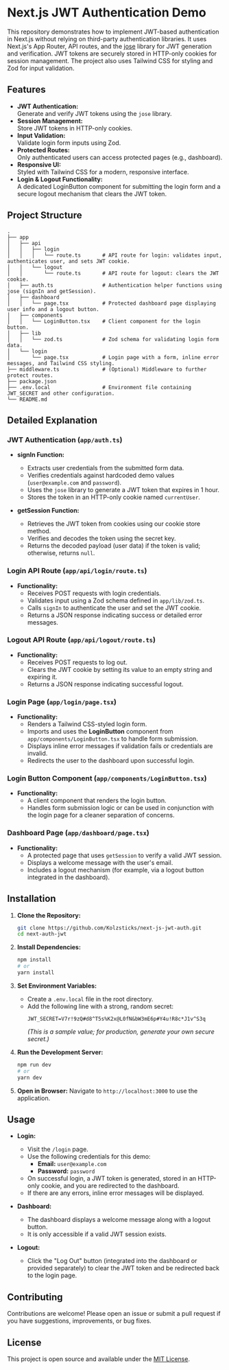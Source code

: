 # Next.js JWT Authentication Demo

This repository demonstrates how to implement JWT-based authentication in Next.js without relying on third-party authentication libraries. It uses Next.js's App Router, API routes, and the [jose](https://github.com/panva/jose) library for JWT generation and verification. JWT tokens are securely stored in HTTP-only cookies for session management. The project also uses Tailwind CSS for styling and Zod for input validation.

## Features

- **JWT Authentication:**  
  Generate and verify JWT tokens using the `jose` library.
- **Session Management:**  
  Store JWT tokens in HTTP-only cookies.
- **Input Validation:**  
  Validate login form inputs using Zod.
- **Protected Routes:**  
  Only authenticated users can access protected pages (e.g., dashboard).
- **Responsive UI:**  
  Styled with Tailwind CSS for a modern, responsive interface.
- **Login & Logout Functionality:**  
  A dedicated LoginButton component for submitting the login form and a secure logout mechanism that clears the JWT token.

## Project Structure

```
.
├── app
│   ├── api
│   │   ├── login
│   │   │   └── route.ts       # API route for login: validates input, authenticates user, and sets JWT cookie.
│   │   └── logout
│   │       └── route.ts       # API route for logout: clears the JWT cookie.
│   ├── auth.ts                # Authentication helper functions using jose (signIn and getSession).
│   ├── dashboard
│   │   └── page.tsx           # Protected dashboard page displaying user info and a logout button.
│   ├── components
│   │   └── LoginButton.tsx    # Client component for the login button.
│   ├── lib
│   │   └── zod.ts             # Zod schema for validating login form data.
│   └── login
│       └── page.tsx           # Login page with a form, inline error messages, and Tailwind CSS styling.
├── middleware.ts              # (Optional) Middleware to further protect routes.
├── package.json
├── .env.local                 # Environment file containing JWT_SECRET and other configuration.
└── README.md
```

## Detailed Explanation

### JWT Authentication (`app/auth.ts`)
- **signIn Function:**  
  - Extracts user credentials from the submitted form data.
  - Verifies credentials against hardcoded demo values (`user@example.com` and `password`).
  - Uses the `jose` library to generate a JWT token that expires in 1 hour.
  - Stores the token in an HTTP-only cookie named `currentUser`.

- **getSession Function:**  
  - Retrieves the JWT token from cookies using our cookie store method.
  - Verifies and decodes the token using the secret key.
  - Returns the decoded payload (user data) if the token is valid; otherwise, returns `null`.

### Login API Route (`app/api/login/route.ts`)
- **Functionality:**  
  - Receives POST requests with login credentials.
  - Validates input using a Zod schema defined in `app/lib/zod.ts`.
  - Calls `signIn` to authenticate the user and set the JWT cookie.
  - Returns a JSON response indicating success or detailed error messages.

### Logout API Route (`app/api/logout/route.ts`)
- **Functionality:**  
  - Receives POST requests to log out.
  - Clears the JWT cookie by setting its value to an empty string and expiring it.
  - Returns a JSON response indicating successful logout.

### Login Page (`app/login/page.tsx`)
- **Functionality:**  
  - Renders a Tailwind CSS-styled login form.
  - Imports and uses the **LoginButton** component from `app/components/LoginButton.tsx` to handle form submission.
  - Displays inline error messages if validation fails or credentials are invalid.
  - Redirects the user to the dashboard upon successful login.

### Login Button Component (`app/components/LoginButton.tsx`)
- **Functionality:**  
  - A client component that renders the login button.
  - Handles form submission logic or can be used in conjunction with the login page for a cleaner separation of concerns.

### Dashboard Page (`app/dashboard/page.tsx`)
- **Functionality:**  
  - A protected page that uses `getSession` to verify a valid JWT session.
  - Displays a welcome message with the user's email.
  - Includes a logout mechanism (for example, via a logout button integrated in the dashboard).

## Installation

1. **Clone the Repository:**
   ```bash
   git clone https://github.com/Kolzsticks/next-js-jwt-auth.git
   cd next-auth-jwt
   ```

2. **Install Dependencies:**
   ```bash
   npm install
   # or
   yarn install
   ```

3. **Set Environment Variables:**
   - Create a `.env.local` file in the root directory.
   - Add the following line with a strong, random secret:
     ```
     JWT_SECRET=V7r!9zQ#d8^T5s%K2x@L0fN&bW3mE6p#Y4u!R8c*J1v^S3q
     ```
     *(This is a sample value; for production, generate your own secure secret.)*

4. **Run the Development Server:**
   ```bash
   npm run dev
   # or
   yarn dev
   ```

5. **Open in Browser:**
   Navigate to `http://localhost:3000` to use the application.

## Usage

- **Login:**
  - Visit the `/login` page.
  - Use the following credentials for this demo:
    - **Email:** `user@example.com`
    - **Password:** `password`
  - On successful login, a JWT token is generated, stored in an HTTP-only cookie, and you are redirected to the dashboard.
  - If there are any errors, inline error messages will be displayed.

- **Dashboard:**
  - The dashboard displays a welcome message along with a logout button.
  - It is only accessible if a valid JWT session exists.

- **Logout:**
  - Click the "Log Out" button (integrated into the dashboard or provided separately) to clear the JWT token and be redirected back to the login page.

## Contributing

Contributions are welcome! Please open an issue or submit a pull request if you have suggestions, improvements, or bug fixes.

## License

This project is open source and available under the [MIT License](LICENSE).
